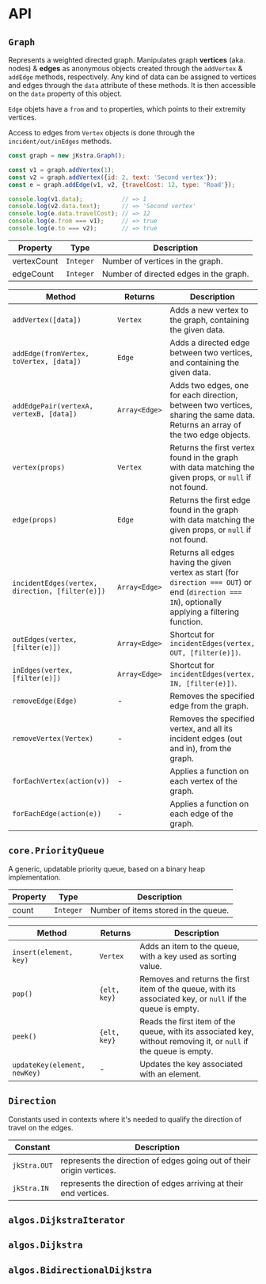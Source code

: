 API
===

`Graph`
---

Represents a weighted directed graph. Manipulates graph **vertices** (aka. nodes) & **edges** as anonymous objects created through the `addVertex` & `addEdge` methods, respectively. Any kind of data can be assigned to vertices and edges through the `data` attribute of these methods. It is then accessible on the `data` property of this object.

`Edge` objets have a `from` and `to` properties, which points to their extremity vertices.

Access to edges from `Vertex` objects is done through the `incident/out/inEdges` methods.

```javascript
const graph = new jKstra.Graph();

const v1 = graph.addVertex(1);
const v2 = graph.addVertex({id: 2, text: 'Second vertex'});
const e = graph.addEdge(v1, v2, {travelCost: 12, type: 'Road'});

console.log(v1.data);           // => 1
console.log(v2.data.text);      // => 'Second vertex'
console.log(e.data.travelCost); // => 12
console.log(e.from === v1);     // => true
console.log(e.to === v2);       // => true
```

Property | Type | Description
---|---|---
vertexCount | `Integer` | Number of vertices in the graph.
edgeCount | `Integer` | Number of directed edges in the graph.

Method | Returns | Description
---|---|---
`addVertex([data])`| `Vertex` | Adds a new vertex to the graph, containing the given data.
`addEdge(fromVertex, toVertex, [data])` | `Edge` | Adds a directed edge between two vertices, and containing the given data.
`addEdgePair(vertexA, vertexB, [data])` | `Array<Edge>` | Adds two edges, one for each direction, between two vertices, sharing the same data. Returns an array of the two edge objects.
`vertex(props)` | `Vertex` | Returns the first vertex found in the graph with data matching the given props, or `null` if not found.
`edge(props)` | `Edge` | Returns the first edge found in the graph with data matching the given props, or `null` if not found.
`incidentEdges(vertex, direction, [filter(e)])` | `Array<Edge>` | Returns all edges having the given vertex as start (for `direction === OUT`) or end (`direction === IN`), optionally applying a filtering function.
`outEdges(vertex, [filter(e)])` | `Array<Edge>` | Shortcut for `incidentEdges(vertex, OUT, [filter(e)])`.
`inEdges(vertex, [filter(e)])` | `Array<Edge>` | Shortcut for `incidentEdges(vertex, IN, [filter(e)])`.
`removeEdge(Edge)` | - | Removes the specified edge from the graph.
`removeVertex(Vertex)` | - | Removes the specified vertex, and all its incident edges (out and in), from the graph.
`forEachVertex(action(v))` | - | Applies a function on each vertex of the graph.
`forEachEdge(action(e))` | - | Applies a function on each edge of the graph.

`core.PriorityQueue`
---

A generic, updatable priority queue, based on a binary heap implementation.

Property | Type | Description
---|---|---
count | `Integer` | Number of items stored in the queue.

Method | Returns | Description
---|---|---
`insert(element, key)`| `Vertex` | Adds an item to the queue, with a key used as sorting value.
`pop()` | `{elt, key}` | Removes and returns the first item of the queue, with its associated key, or `null` if the queue is empty.
`peek()` | `{elt, key}` | Reads the first item of the queue, with its associated key, without removing it, or `null` if the queue is empty.
`updateKey(element, newKey)` | - | Updates the key associated with an element.


`Direction`
---

Constants used in contexts where it's needed to qualify the direction of travel on the edges.

Constant | Description
---|---
`jkStra.OUT` | represents the direction of edges going out of their origin vertices.
`jkStra.IN` | represents the direction of edges arriving at their end vertices.

`algos.DijkstraIterator`
---

`algos.Dijkstra`
---

`algos.BidirectionalDijkstra`
---
